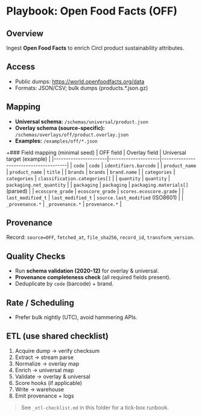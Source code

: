 # Playbook: Open Food Facts (OFF)

## Overview
Ingest **Open Food Facts** to enrich Circl product sustainability attributes.

## Access
- Public dumps: https://world.openfoodfacts.org/data  
- Formats: JSON/CSV; bulk dumps (products.*.json.gz)

## Mapping
- **Universal schema:** `/schemas/universal/product.json`  
- **Overlay schema (source-specific):** `/schemas/overlays/off/product.overlay.json`  
- **Examples:** `/examples/off/*.json`

+### Field mapping (minimal seed)
| OFF field            | Overlay field       | Universal target (example)            |
|----------------------|---------------------|---------------------------------------|
| `code`               | `code`              | `identifiers.barcode`                 |
| `product_name`       | `product_name`      | `title`                               |
| `brands`             | `brands`            | `brand.name`                          |
| `categories`         | `categories`        | `classification.categories[]`         |
| `quantity`           | `quantity`          | `packaging.net_quantity`              |
| `packaging`          | `packaging`         | `packaging.materials[]` (parsed)      |
| `ecoscore_grade`     | `ecoscore_grade`    | `scores.ecoscore.grade`               |
| `last_modified_t`    | `last_modified_t`   | `source.last_modified` (ISO8601)      |
| `_provenance.*`      | `_provenance.*`     | `provenance.*`                        |


## Provenance
Record: `source=OFF`, `fetched_at`, `file_sha256`, `record_id`, `transform_version`.

## Quality Checks
- Run **schema validation (2020-12)** for overlay & universal.
- **Provenance completeness check** (all required fields present).
- Deduplicate by `code` (barcode) + brand.

## Rate / Scheduling
- Prefer bulk nightly (UTC), avoid hammering APIs.

## ETL (use shared checklist)
1. Acquire dump → verify checksum
2. Extract → stream parse
3. Normalize → overlay map
4. Enrich → universal map
5. Validate → overlay & universal
6. Score hooks (if applicable)
7. Write → warehouse
8. Emit provenance + logs

> See `_etl-checklist.md` in this folder for a tick-box runbook.

